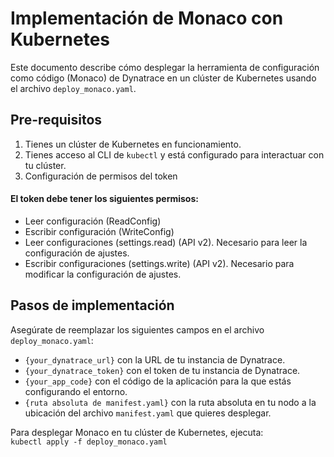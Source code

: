 # Implementación de Monaco con Kubernetes

Este documento describe cómo desplegar la herramienta de configuración como código (Monaco) de Dynatrace en un clúster de Kubernetes usando el archivo `deploy_monaco.yaml`.

## Pre-requisitos

1. Tienes un clúster de Kubernetes en funcionamiento.
2. Tienes acceso al CLI de `kubectl` y está configurado para interactuar con tu clúster.
3. Configuración de permisos del token

#### El token debe tener los siguientes permisos:
- Leer configuración (ReadConfig)
- Escribir configuración (WriteConfig)
- Leer configuraciones (settings.read) (API v2). Necesario para leer la configuración de ajustes.
- Escribir configuraciones (settings.write) (API v2). Necesario para modificar la configuración de ajustes.

## Pasos de implementación

Asegúrate de reemplazar los siguientes campos en el archivo `deploy_monaco.yaml`:

- `{your_dynatrace_url}` con la URL de tu instancia de Dynatrace.
- `{your_dynatrace_token}` con el token de tu instancia de Dynatrace.
- `{your_app_code}` con el código de la aplicación para la que estás configurando el entorno.
- `{ruta absoluta de manifest.yaml}` con la ruta absoluta en tu nodo a la ubicación del archivo `manifest.yaml` que quieres desplegar.

Para desplegar Monaco en tu clúster de Kubernetes, ejecuta:<br>
`kubectl apply -f deploy_monaco.yaml`
